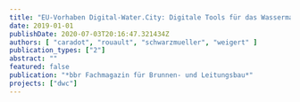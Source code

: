 ```yaml
---
title: "EU-Vorhaben Digital-Water.City: Digitale Tools für das Wassermanagement"
date: 2019-01-01
publishDate: 2020-07-03T20:16:47.321434Z
authors: [ "caradot", "rouault", "schwarzmueller", "weigert" ]
publication_types: ["2"]
abstract: ""
featured: false
publication: "*bbr Fachmagazin für Brunnen- und Leitungsbau*"
projects: ["dwc"]
---
```


